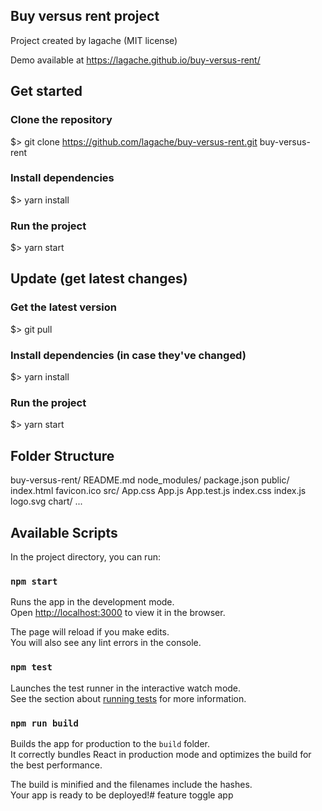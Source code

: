 ## Buy versus rent project 

Project created by lagache (MIT license)

Demo available at https://lagache.github.io/buy-versus-rent/

## Get started

### Clone the repository
$> git clone https://github.com/lagache/buy-versus-rent.git buy-versus-rent

### Install dependencies
$> yarn install

### Run the project
$> yarn start

## Update (get latest changes)

### Get the latest version
$> git pull

### Install dependencies (in case they've changed)
$> yarn install

### Run the project
$> yarn start

## Folder Structure

buy-versus-rent/
  README.md
  node_modules/
  package.json
  public/
    index.html
    favicon.ico
  src/
    App.css
    App.js
    App.test.js
    index.css
    index.js
    logo.svg
    chart/
      ...

## Available Scripts

In the project directory, you can run:

### `npm start`

Runs the app in the development mode.<br>
Open [http://localhost:3000](http://localhost:3000) to view it in the browser.

The page will reload if you make edits.<br>
You will also see any lint errors in the console.

### `npm test`

Launches the test runner in the interactive watch mode.<br>
See the section about [running tests](#running-tests) for more information.

### `npm run build`

Builds the app for production to the `build` folder.<br>
It correctly bundles React in production mode and optimizes the build for the best performance.

The build is minified and the filenames include the hashes.<br>
Your app is ready to be deployed!# feature toggle app
